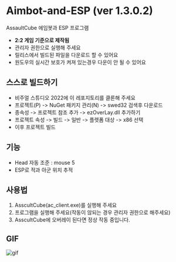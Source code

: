 # Aimbot-and-ESP (ver 1.3.0.2)

AssaultCube 에임봇과 ESP 프로그램

- **2:2 게임 기준으로 제작됨**  
- 관리자 권한으로 실행해 주세요
- 릴리스에서 빌드된 파일을 다운로드 할 수 있어요
- 원도우의 실시간 보호가 켜져 있는경우 다운이 안 될 수 있어요

## 스스로 빌드하기

- 비주얼 스튜디오 2022에 이 레포지토리를 클론해 주세요
- 프로젝트(P) -> NuGet 패키지 관리(N) -> swed32 검색후 다운로드
- 종속성 -> 프로젝트 참조 추가 -> ezOverLay.dll 추가하기 
- 프로젝트 속성 -> 빌드 -> 일반 -> 플렛폼 대상 -> x86 선택 
- 이후 프로젝트 빌드 


## 기능

- Head 자동 조준 : mouse 5 
- ESP로 적과 아군 위치 추적 

## 사용법

1. AsscultCube(ac_client.exe)를 실행해 주세요
2. 프로그램을 실행해 주세요(작동이 않되는 경우 관리자 권한으로 해주세요)
3. AsscultCube에 오버레이 된다면 정상 작동 중입니다. 

## GIF 

![gif](https://github.com/karistin/Aimbot-and-ESP/blob/master/Aimbot-ESP.gif)
